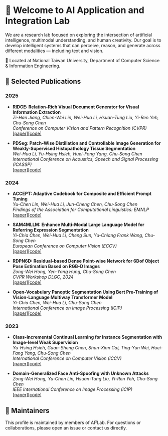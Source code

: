# 👋 Welcome to AI Application and Integration Lab

We are a research lab focused on exploring the intersection of artificial intelligence, multimodal understanding, and human creativity. Our goal is to develop intelligent systems that can perceive, reason, and generate across different modalities — including text and vision.

📍 Located at National Taiwan University, Department of Computer Science & Information Engineering.

## 📄 Selected Publications

### 2025

- **RIDGE: Relation-Rich Visual Document Generator for Visual Information Extraction**  
*Zi-Han Jiang, Chien-Wei Lin, Wei-Hua Li, Hsuan-Tung Liu, Yi-Ren Yeh, Chu-Song Chen*  
*Conference on Computer Vision and Pattern Recognition (CVPR)*  
[[paper]](https://arxiv.org/abs/2504.10659)[[code]](https://github.com/AI-Application-and-Integration-Lab/RIDGE)

- **PDSeg: Patch-Wise Distillation and Controllable Image Generation for Weakly-Supervised Histopathology Tissue Segmentation**  
*Wei-Hua Li, Yu-Hsing Hsieh, Huei-Fang Yang, Chu-Song Chen*  
*International Conference on Acoustics, Speech and Signal Processing (ICASSP)*  
[[paper]](https://ieeexplore.ieee.org/abstract/document/10888097)[[code]](https://github.com/AI-Application-and-Integration-Lab/PDSeg)

### 2024

- **ACCEPT: Adaptive Codebook for Composite and Efficient Prompt Tuning**  
*Yu-Chen Lin, Wei-Hua Li, Jun-Cheng Chen, Chu-Song Chen*  
*Findings of the Association for Computational Linguistics: EMNLP*  
[[paper]](https://aclanthology.org/2024.findings-emnlp.900/)[[code]](https://github.com/AI-Application-and-Integration-Lab/Accept)

- **SAM4MLLM: Enhance Multi-Modal Large Language Model for Referring Expression Segmentation**  
*Yi-Chia Chen, Wei-Hua Li, Cheng Sun, Yu-Chiang Frank Wang, Chu-Song Chen*  
*European Conference on Computer Vision (ECCV)*  
[[paper]](https://link.springer.com/chapter/10.1007/978-3-031-73004-7_19)[[code]](https://github.com/AI-Application-and-Integration-Lab/SAM4MLLM)

- **RDPN6D: Residual-based Dense Point-wise Network for 6Dof Object Pose Estimation Based on RGB-D Images**  
*Zong-Wei Hong, Yen-Yang Hung, Chu-Song Chen*  
*CVPR Workshop DLGC, 2024*  
[[paper]](https://openaccess.thecvf.com/content/CVPR2024W/DLGC/papers/Hong_RDPN6D_Residual-based_Dense_Point-wise_Network_for_6Dof_Object_Pose_Estimation_CVPRW_2024_paper.pdf)[[code]](https://github.com/AI-Application-and-Integration-Lab/RDPN6D)

- **Open-Vocabulary Panoptic Segmentation Using Bert Pre-Training of Vision-Language Multiway Transformer Model**  
*Yi-Chia Chen, Wei-Hua Li, Chu-Song Chen*  
*International Conference on Image Processing (ICIP)*  
[[paper]](https://ieeexplore.ieee.org/abstract/document/10647459)[[code]](https://github.com/AI-Application-and-Integration-Lab/OMTSeg)

### 2023

- **Class-incremental Continual Learning for Instance Segmentation with Image-level Weak Supervision**  
*Yu-Hsing Hsieh, Guan-Sheng Chen, Shun-Xian Cai, Ting-Yun Wei, Huei-Fang Yang, Chu-Song Chen*  
*International Conference on Computer Vision (ICCV)*  
[[paper]](https://openaccess.thecvf.com/content/ICCV2023/papers/Hsieh_Class-incremental_Continual_Learning_for_Instance_Segmentation_with_Image-level_Weak_Supervision_ICCV_2023_paper.pdf)[[code]](https://github.com/AI-Application-and-Integration-Lab/CL4WSIS)

- **Domain-Generalized Face Anti-Spoofing with Unknown Attacks**  
*Zong-Wei Hong, Yu-Chen Lin, Hsuan-Tung Liu, Yi-Ren Yeh, Chu-Song Chen*  
*IEEE International Conference on Image Processing (ICIP)*  
[[paper]](https://ieeexplore.ieee.org/abstract/document/10223078)[[code]](https://github.com/AI-Application-and-Integration-Lab/DGUA_FAS)

## 👥 Maintainers

This profile is maintained by members of AI²Lab. For questions or collaborations, please open an issue or contact us directly.
